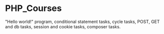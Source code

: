 # PHP_Courses

"Hello world!" program, conditional statement tasks, cycle tasks, POST, GET and db tasks, session and cookie tasks, composer tasks.
